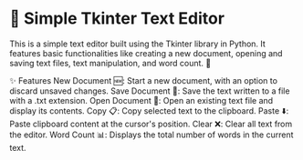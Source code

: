# 📝 Simple Tkinter Text Editor
This is a simple text editor built using the Tkinter library in Python. It features basic functionalities like creating a new document, opening and saving text files, text manipulation, and word count. 🚀

✨ Features 
New Document 🆕: Start a new document, with an option to discard unsaved changes.
Save Document 💾: Save the text written to a file with a .txt extension.
Open Document 📂: Open an existing text file and display its contents.
Copy 📋: Copy selected text to the clipboard.
Paste ⬇️: Paste clipboard content at the cursor's position.
Clear ❌: Clear all text from the editor.
Word Count 📊: Displays the total number of words in the current text.
